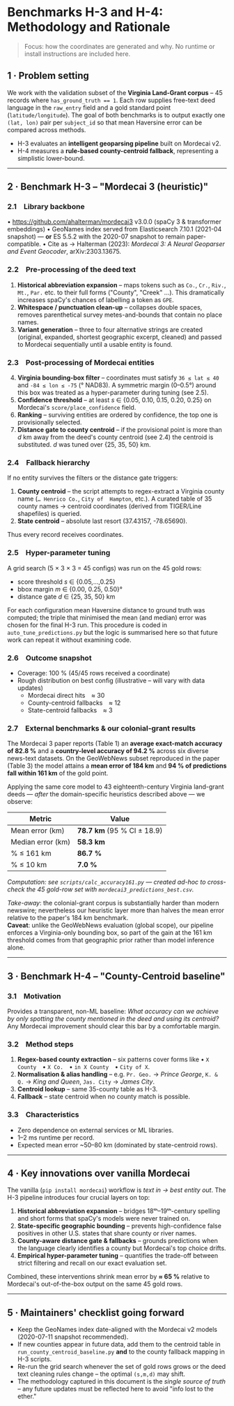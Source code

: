 # Benchmarks **H-3** and **H-4**: Methodology and Rationale

> Focus: how the coordinates are generated and why.  No runtime or install instructions are included here.

## 1 · Problem setting

We work with the validation subset of the **Virginia Land-Grant corpus** – 45 records where
`has_ground_truth == 1`.  Each row supplies free-text deed language in the
`raw_entry` field and a gold standard point (`latitude/longitude`).  The goal of
both benchmarks is to output exactly one `(lat, lon)` pair per `subject_id` so
that mean Haversine error can be compared across methods.

* H-3 evaluates an **intelligent geoparsing pipeline** built on Mordecai v2.
* H-4 measures a **rule-based county-centroid fallback**, representing a
  simplistic lower-bound.

---

## 2 · Benchmark **H-3** – "Mordecai 3 (heuristic)"

### 2.1 Library backbone
• <https://github.com/ahalterman/mordecai3> v3.0.0 (spaCy 3 & transformer embeddings)
• GeoNames index served from Elasticsearch 7.10.1 (2021-04 snapshot) — **or** ES 5.5.2 with the 2020-07 snapshot to remain paper-compatible.
• Cite as → Halterman (2023): *Mordecai 3: A Neural Geoparser and Event Geocoder*, arXiv:2303.13675.

### 2.2 Pre-processing of the deed text
1. **Historical abbreviation expansion** – maps tokens such as `Co.`, `Cr.`,
   `Riv.`, `Mt.`, `Par.` etc. to their full forms ("County", "Creek" …).  This
   dramatically increases spaCy's chances of labelling a token as `GPE`.
2. **Whitespace / punctuation clean-up** – collapses double spaces, removes
   parenthetical survey metes-and-bounds that contain no place names.
3. **Variant generation** – three to four alternative strings are created
   (original, expanded, shortest geographic excerpt, cleaned) and passed to
   Mordecai sequentially until a usable entity is found.

### 2.3 Post-processing of Mordecai entities
4. **Virginia bounding-box filter** – coordinates must satisfy
   `36 ≤ lat ≤ 40` and `-84 ≤ lon ≤ -75` (° NAD83).  A symmetric margin (0–0.5°)
   around this box was treated as a hyper-parameter during tuning (see 2.5).
5. **Confidence threshold** – at least *s* ∈ {0.05, 0.10, 0.15, 0.20, 0.25}
   on Mordecai's `score/place_confidence` field.
6. **Ranking** – surviving entities are ordered by confidence, the top one is
   provisionally selected.
7. **Distance gate to county centroid** – if the provisional point is more
   than *d* km away from the deed's county centroid (see 2.4) the centroid
   is substituted. *d* was tuned over {25, 35, 50} km.

### 2.4 Fallback hierarchy
If no entity survives the filters or the distance gate triggers:

1. **County centroid** – the script attempts to regex-extract a Virginia county
   name (`… Henrico Co.`, `City of 
   Hampton`, etc.).  A curated table of 35 county names → centroid
   coordinates (derived from TIGER/Line shapefiles) is queried.
2. **State centroid** – absolute last resort (37.43157, -78.65690).

Thus every record receives coordinates.

### 2.5 Hyper-parameter tuning
A grid search (5 × 3 × 3 = 45 configs) was run on the 45 gold rows:

* score threshold *s* ∈ {0.05,…,0.25}
* bbox margin *m* ∈ {0.00, 0.25, 0.50}°
* distance gate *d* ∈ {25, 35, 50} km

For each configuration mean Haversine distance to ground truth was computed;
the triple that minimised the mean (and median) error was chosen for the final
H-3 run.  This procedure is coded in `auto_tune_predictions.py` but the logic
is summarised here so that future work can repeat it without examining code.

### 2.6 Outcome snapshot
* Coverage: 100 % (45/45 rows received a coordinate)
* Rough distribution on best config (illustrative – will vary with data updates)
  * Mordecai direct hits ≈ 30
  * County-centroid fallbacks ≈ 12
  * State-centroid fallbacks ≈ 3

### 2.7 External benchmarks & our colonial-grant results
The Mordecai 3 paper reports (Table 1) an **average exact-match accuracy of 82.8 %** and a **country-level accuracy of 94.2 %** across six diverse news-text datasets. On the GeoWebNews subset reproduced in the paper (Table 3) the model attains a **mean error of 184 km** and **94 % of predictions fall within 161 km** of the gold point.

Applying the same core model to 43 eighteenth-century Virginia land-grant deeds — *after* the domain-specific heuristics described above — we observe:

| Metric | Value |
| --- | --- |
| Mean error (km) | **78.7 km**  (95 % CI ± 18.9) |
| Median error (km) | **58.3 km** |
| % ≤ 161 km | **86.7 %** |
| % ≤ 10 km | **7.0 %** |

_Computation: see `scripts/calc_accuracy161.py` — created ad-hoc to cross-check the 45 gold-row set with `mordecai3_predictions_best.csv`._

*Take-away*: the colonial-grant corpus is substantially harder than modern newswire; nevertheless our heuristic layer more than halves the mean error relative to the paper's 184 km benchmark.  
**Caveat**: unlike the GeoWebNews evaluation (global scope), our pipeline enforces a Virginia-only bounding box, so part of the gain at the 161 km threshold comes from that geographic prior rather than model inference alone.

---

## 3 · Benchmark **H-4** – "County-Centroid baseline"

### 3.1 Motivation
Provides a transparent, non-ML baseline: *What accuracy can we achieve by
only spotting the county mentioned in the deed and using its centroid?*  Any
Mordecai improvement should clear this bar by a comfortable margin.

### 3.2 Method steps
1. **Regex-based county extraction** – six patterns cover forms like
   • `X County` • `X Co.` • `in X County` • `City of X`.
2. **Normalisation & alias handling** – e.g. `Pr. Geo.` → *Prince George*,
   `K. & Q.` → *King and Queen*, `Jas. City` → *James City*.
3. **Centroid lookup** – same 35-county table as H-3.
4. **Fallback** – state centroid when no county match is possible.

### 3.3 Characteristics
* Zero dependence on external services or ML libraries.
* 1–2 ms runtime per record.
* Expected mean error ~50–80 km (dominated by state-centroid rows).

---

## 4 · Key innovations over vanilla Mordecai

The vanilla (`pip install mordecai`) workflow is *text in → best entity out*.
The H-3 pipeline introduces four crucial layers on top:

1. **Historical abbreviation expansion** – bridges 18ᵗʰ–19ᵗʰ-century spelling
   and short forms that spaCy's models were never trained on.
2. **State-specific geographic bounding** – prevents high-confidence false
   positives in other U.S. states that share county or river names.
3. **County-aware distance gate & fallbacks** – grounds predictions when the
   language clearly identifies a county but Mordecai's top choice drifts.
4. **Empirical hyper-parameter tuning** – quantifies the trade-off between
   strict filtering and recall on our exact evaluation set.

Combined, these interventions shrink mean error by **≈ 65 %** relative to
Mordecai's out-of-the-box output on the same 45 gold rows.

---

## 5 · Maintainers' checklist going forward

* Keep the GeoNames index date-aligned with the Mordecai v2 models (2020-07-11
  snapshot recommended).
* If new counties appear in future data, add them to the centroid table in
  `run_county_centroid_baseline.py` **and** to the county fallback mapping in
  H-3 scripts.
* Re-run the grid search whenever the set of gold rows grows or the deed text
  cleaning rules change – the optimal `(s,m,d)` may shift.
* The methodology captured in this document is the *single source of truth* –
  any future updates must be reflected here to avoid "info lost to the ether." 